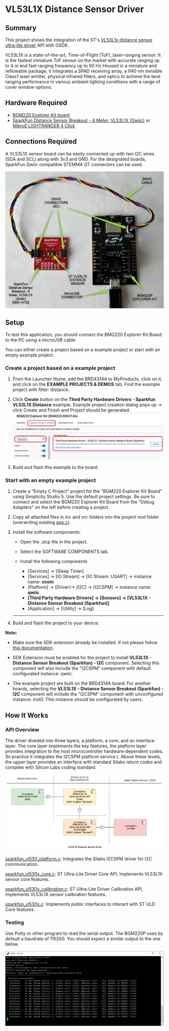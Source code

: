 # VL53L1X Distance Sensor Driver #

## Summary ##

This project shows the integration of the ST's [VL53L1x distance sensor ultra-lite driver](https://www.st.com/en/imaging-and-photonics-solutions/vl53l1x.html#tools-software) API with GSDK.

VL53L1X is a state-of-the-art, Time-of-Flight (ToF), laser-ranging sensor.
It is the fastest miniature ToF sensor on the market with accurate ranging up to 4 m and fast ranging frequency up to 50 Hz Housed in a miniature and reflowable package, it integrates a SPAD receiving array, a 940 nm invisible Class1 laser emitter, physical infrared filters, and optics to achieve the best ranging performance in various ambient lighting conditions with a range of cover window options.

## Hardware Required ##

- [BGM220 Explorer Kit board](https://www.silabs.com/development-tools/wireless/bluetooth/bgm220-explorer-kit)
- [SparkFun Distance Sensor Breakout - 4 Meter, VL53L1X (Qwiic)](https://www.sparkfun.com/products/14722) or [MikroE LIGHTRANGER 4 Click](https://www.mikroe.com/lightranger-4-click)

## Connections Required ##

A VL53L1X sensor board can be easily connected up with two I2C wires (SDA and SCL) along with 3v3 and GND. For the designated boards, SparkFun Qwiic compatible STEMMA QT connectors can be used.

![connection](connection.png)

## Setup ##

To test this application, you should connect the BMG220 Explorer Kit Board to the PC using a microUSB cable. 

You can either create a project based on a example project or start with an empty example project.

### Create a project based on a example project ###

1. From the Launcher Home, add the BRD4314A to MyProducts, click on it, and click on the **EXAMPLE PROJECTS & DEMOS** tab. Find the example project with filter: distance.

2. Click **Create** button on the **Third Party Hardware Drivers - Sparkfun VL53L1X Distance** example. Example project creation dialog pops up -> click Create and Finish and Project should be generated.
![Create_example](create_example.png)

3. Build and flash this example to the board.

### Start with an empty example project ###

1. Create a "Empty C Project" project for the "BGM220 Explorer Kit Board" using Simplicity Studio 5. Use the default project settings. Be sure to connect and select the BGM220 Explorer Kit Board from the "Debug Adapters" on the left before creating a project.

2. Copy all attached files in *inc* and *src* folders into the project root folder (overwriting existing [app.c](https://github.com/SiliconLabs/third_party_hw_drivers_extension/tree/master/app/example/sparkfun_distance_vl53l1x)).

3. Install the software components:

   - Open the .slcp file in the project.

   - Select the SOFTWARE COMPONENTS tab.

   - Install the following components
      - [Services] →  [Sleep Timer]
      - [Services] →  [IO Stream] → [IO Stream: USART] → instance name: **vcom** 
      - [Platform] →  [Driver]→ [I2C] →  [I2CSPM] → instance name: **qwiic**
      - **[Third Party Hardware Drivers] → [Sensors] → [VL53L1X - Distance Sensor Breakout (Sparkfun)]**
      - [Application] →  [Utility] → [Log]

    ***

4. Build and flash the project to your device.

**Note:**

- Make sure the SDK extension already be installed. If not please follow [this documentation](https://github.com/SiliconLabs/third_party_hw_drivers_extension/blob/master/README.md).

- SDK Extension must be enabled for the project to install **VL53L1X - Distance Sensor Breakout (Sparkfun) - I2C** component. Selecting this component will also include the "I2CSPM" component with default configurated instance: qwiic.

- The example project are built on the BRD4314A board. For another boards, selecting the **VL53L1X - Distance Sensor Breakout (Sparkfun) - I2C** component will include the "I2CSPM" component with unconfigured instance: inst0. This instance should be configurated by users.

## How It Works ##

### API Overview ###

The driver diveded into three layers, a platform, a core, and an interface layer. The core layer implements the key features, the platform layer provides integration to the host microcontroller hardware-dependent codes. (In practice it integrates the I2CSPM platform service.). Above these levels, the upper layer provides an interface with standard Silabs return codes and complies with Silicon Labs coding standard. 

![software_layers](software_layers.png)

[sparkfun_vl53l1_platform.c](https://github.com/SiliconLabs/third_party_hw_drivers_extension/tree/master/driver/public/silabs/distance_vl53l1x): Integrates the Silabs I2CSPM driver for I2C communication.

[sparkfun_vl53l1x_core.c](https://github.com/SiliconLabs/third_party_hw_drivers_extension/tree/master/driver/public/silabs/distance_vl53l1x): ST Ultra-Lite Driver Core API, implements VL53L1X sensor core features.

[sparkfun_vl53l1x_calibration.c](https://github.com/SiliconLabs/third_party_hw_drivers_extension/tree/master/driver/public/silabs/distance_vl53l1x): ST Ultra-Lite Driver Calibration API, implements VL53L1X sensor calibration features.

[sparkfun_vl53l1x.c](https://github.com/SiliconLabs/third_party_hw_drivers_extension/tree/master/driver/public/silabs/distance_vl53l1x): Implements public interfaces to interact with ST ULD Core features.

### Testing ###

Use Putty or other program to read the serial output. The BGM220P uses by default a baudrate of 115200. You should expect a similar output to the one below.

![console](console.png)